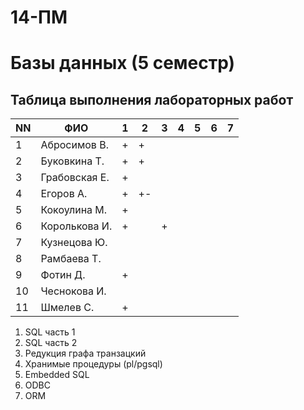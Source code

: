 # 14-ПМ
# Базы данных (5 семестр)
## Таблица выполнения лабораторных работ

| NN  | ФИО              | 1   | 2   | 3   | 4   | 5   | 6   | 7   |
| --- | ---------------- | --- | --- | --- | --- | --- | --- | --- |
| 1   | Абросимов В.     | +   | +   |     |     |     |     |     |
| 2   | Буковкина Т.     | +   | +   |     |     |     |     |     |
| 3   | Грабовская Е.    | +   |     |     |     |     |     |     |
| 4   | Егоров А.        | +   | +-  |     |     |     |     |     |
| 5   | Кокоулина М.     | +   |     |     |     |     |     |     |
| 6   | Королькова И.    | +   |     | +   |     |     |     |     |
| 7   | Кузнецова Ю.     |     |     |     |     |     |     |     |
| 8   | Рамбаева Т.      |     |     |     |     |     |     |     |
| 9   | Фотин Д.         | +   |     |     |     |     |     |     |
| 10  | Чеснокова И.     |     |     |     |     |     |     |     |
| 11  | Шмелев С.        | +   |     |     |     |     |     |     |

1. SQL часть 1
2. SQL часть 2
3. Редукция графа транзацкий
4. Хранимые процедуры (pl/pgsql)
5. Embedded SQL
6. ODBC
7. ORM

